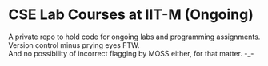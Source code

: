 CSE Lab Courses at IIT-M (Ongoing)
==================================

A private repo to hold code for ongoing labs and programming assignments.  
Version control minus prying eyes FTW.  
And no possibility of incorrect flagging by MOSS either, for that matter. -_-
